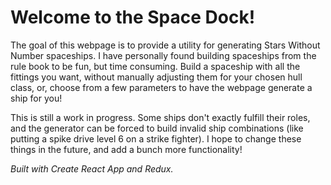 
# Welcome to the Space Dock!

The goal of this webpage is to provide a utility for generating Stars Without Number spaceships. I have personally found building spaceships from the rule book to be fun, but time consuming. Build a spaceship with all the fittings you want, without manually adjusting them for your chosen hull class, or, choose from a few parameters to have the webpage generate a ship for you!

This is still a work in progress. Some ships don't exactly fulfill their roles, and the generator can be forced to build invalid ship combinations (like putting a spike drive level 6 on a strike fighter). I hope to change these things in the future, and add a bunch more functionality!


*Built with Create React App and Redux.*